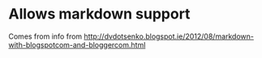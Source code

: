 # Allows markdown support

Comes from info from http://dvdotsenko.blogspot.ie/2012/08/markdown-with-blogspotcom-and-bloggercom.html


